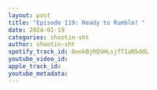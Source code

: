 ```yaml
---
layout: post
title: "Episode 119: Ready to Rumble! "
date: 2024-01-19
categories: shootin-sht
author: shootin-sht
spotify_track_id: 0ookBjRQSHLsjfT1aN5ddL
youtube_video_id: 
apple_track_id: 
youtube_metadata: 
---
```

